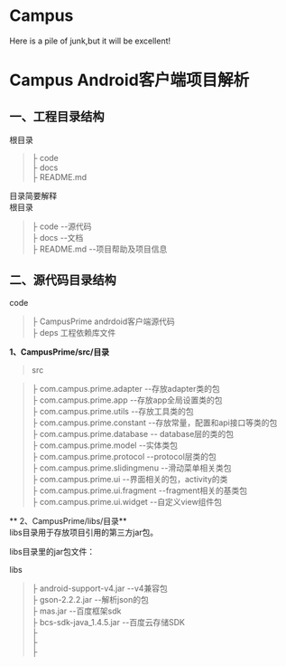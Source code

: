 Campus
======
Here is a pile of junk,but it will be excellent!

# **Campus Android客户端项目解析** #

## **一、工程目录结构** ##

根目录<br>
>├ code <br> 
>├ docs <br>
>├ README.md <br>

目录简要解释<br>
根目录<br>
>├ code --源代码 <br> 
>├ docs --文档 <br>
>├ README.md --项目帮助及项目信息 <br>

## **二、源代码目录结构** ##
code<br>
>├ CampusPrime  andrdoid客户端源代码<br> 
>├ deps 工程依赖库文件<br>

**1、CampusPrime/src/目录**<br>

> src <br>

>├ com.campus.prime.adapter --存放adapter类的包<br>
>├ com.campus.prime.app --存放app全局设置类的包<br>
>├ com.campus.prime.utils --存放工具类的包<br>
>├ com.campus.prime.constant --存放常量，配置和api接口等类的包<br>
>├ com.campus.prime.database  -- database层的类的包<br>
>├ com.campus.prime.model --实体类包<br>
>├ com.campus.prime.protocol --protocol层类的包<br>
>├ com.campus.prime.slidingmenu --滑动菜单相关类包<br>
>├ com.campus.prime.ui --界面相关的包，activity的类<br>
>├ com.campus.prime.ui.fragment --fragment相关的基类包<br>
>├ com.campus.prime.ui.widget --自定义view组件包<br>


** 2、CampusPrime/libs/目录**<br>
libs目录用于存放项目引用的第三方jar包。

libs目录里的jar包文件：

libs
>├  android-support-v4.jar --v4兼容包<br>
>├  gson-2.2.2.jar --解析json的包<br>
>├  mas.jar --百度框架sdk<br>
>├  bcs-sdk-java_1.4.5.jar --百度云存储SDK<br>
>├  
>├  
>├  

